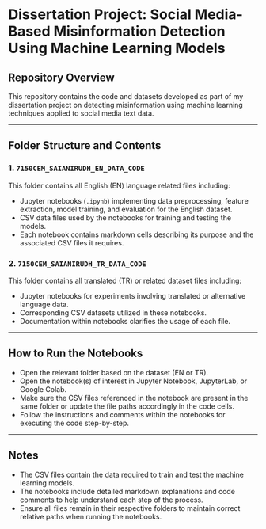 # Dissertation Project: Social Media-Based Misinformation Detection Using Machine Learning Models

## Repository Overview

This repository contains the code and datasets developed as part of my dissertation project on detecting misinformation using machine learning techniques applied to social media text data.

---

## Folder Structure and Contents

### 1. `7150CEM_SAIANIRUDH_EN_DATA_CODE`  
This folder contains all English (EN) language related files including:  
- Jupyter notebooks (`.ipynb`) implementing data preprocessing, feature extraction, model training, and evaluation for the English dataset.  
- CSV data files used by the notebooks for training and testing the models.  
- Each notebook contains markdown cells describing its purpose and the associated CSV files it requires.

### 2. `7150CEM_SAIANIRUDH_TR_DATA_CODE`  
This folder contains all translated (TR) or related dataset files including:  
- Jupyter notebooks for experiments involving translated or alternative language data.  
- Corresponding CSV datasets utilized in these notebooks.  
- Documentation within notebooks clarifies the usage of each file.

---

## How to Run the Notebooks

- Open the relevant folder based on the dataset (EN or TR).  
- Open the notebook(s) of interest in Jupyter Notebook, JupyterLab, or Google Colab.  
- Make sure the CSV files referenced in the notebook are present in the same folder or update the file paths accordingly in the code cells.  
- Follow the instructions and comments within the notebooks for executing the code step-by-step.

---

## Notes

- The CSV files contain the data required to train and test the machine learning models.  
- The notebooks include detailed markdown explanations and code comments to help understand each step of the process.  
- Ensure all files remain in their respective folders to maintain correct relative paths when running the notebooks.



